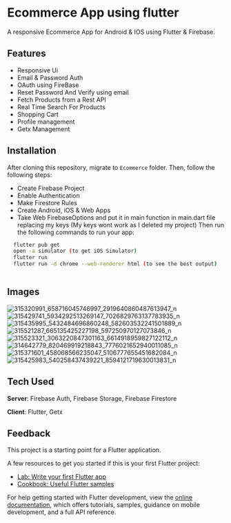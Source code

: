 # Ecommerce App using flutter
A responsive Ecommerce App for Android & IOS using Flutter & Firebase.
## Features
- Responsive Ui
- Email & Password Auth
- OAuth using FireBase
- Reset Password And Verify using email
- Fetch Products from a Rest API
- Real Time Search For Products
- Shopping Cart
- Profile management
- Getx Management
## Installation
After cloning this repository, migrate to ```Ecommerce``` folder. Then, follow the following steps:
- Create Firebase Project
- Enable Authentication
- Make Firestore Rules
- Create Android, iOS & Web Apps
- Take Web FirebaseOptions and put it in main function in main.dart file replacing my keys (My keys wont work as I deleted my project)
  Then run the following commands to run your app:
```bash
  flutter pub get
  open -a simulator (to get iOS Simulator)
  flutter run
  flutter run -d chrome --web-renderer html (to see the best output)
  
```
## Images 
![315320991_658716045746997_2919640860487613947_n](https://user-images.githubusercontent.com/62154001/201548295-55fe7cad-3079-4ad5-bc41-67db16d4e920.jpg)
![315429741_5934292513269147_7026829763137783935_n](https://user-images.githubusercontent.com/62154001/201548298-fef2899f-f268-405d-ae41-e4a3b98bb1ed.jpg)
![315435995_5432484696860248_582603532241501889_n](https://user-images.githubusercontent.com/62154001/201548300-6392c24f-7d50-4665-8b5f-744f1cb5cd39.jpg)
![315521287_665135425227198_597250970127073846_n](https://user-images.githubusercontent.com/62154001/201548301-ff2a5920-d4d1-42ae-a196-3afd52a50ad7.jpg)
![315523321_3063220847301163_6614918959827122112_n](https://user-images.githubusercontent.com/62154001/201548303-5b791711-35a1-4ab8-a612-0ddf89aa634b.jpg)
![314642779_820469919218843_7776021652940011085_n](https://user-images.githubusercontent.com/62154001/201548305-e620a75c-ed01-4f76-9a70-8e75f850cbad.jpg)
![315371601_458068566235047_5106777655451682084_n](https://user-images.githubusercontent.com/62154001/201548306-32b9e1b3-1db8-4d0c-8692-f99d21da71c1.jpg)
![315425983_540258437439221_8594121719630013831_n](https://user-images.githubusercontent.com/62154001/201548307-dc6f3ec8-1848-4298-98fa-4795c1865e39.jpg)


## Tech Used
**Server**: Firebase Auth, Firebase Storage, Firebase Firestore

**Client**: Flutter, Getx

## Feedback

This project is a starting point for a Flutter application.

A few resources to get you started if this is your first Flutter project:

- [Lab: Write your first Flutter app](https://docs.flutter.dev/get-started/codelab)
- [Cookbook: Useful Flutter samples](https://docs.flutter.dev/cookbook)

For help getting started with Flutter development, view the
[online documentation](https://docs.flutter.dev/), which offers tutorials,
samples, guidance on mobile development, and a full API reference.

